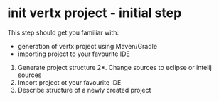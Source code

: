 # init vertx project - initial step

This step should get you familiar with:
* generation of vertx project using Maven/Gradle
* importing project to your favourite IDE


1. Generate project structure
2*. Change sources to eclipse or intelij sources
3. Import project ot your favourite IDE
4. Describe structure of a newly created project

